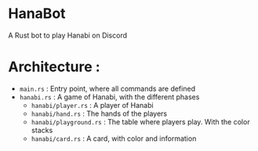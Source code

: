 # HanaBot
A Rust bot to play Hanabi on Discord

# Architecture :

- `main.rs` : Entry point, where all commands are defined
- `hanabi.rs` : A game of Hanabi, with the different phases
    - `hanabi/player.rs` : A player of Hanabi
    - `hanabi/hand.rs` : The hands of the players
    - `hanabi/playground.rs` : The table where players play. With the color stacks
    - `hanabi/card.rs` : A card, with color and information
